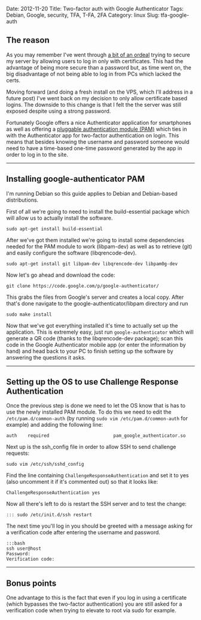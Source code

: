Date: 2012-11-20
Title: Two-factor auth with Google Authenticator
Tags: Debian, Google, security, TFA, T-FA, 2FA
Category: linux
Slug: tfa-google-auth

The reason
----------

As you may remember I've went through [a bit of an ordeal](http://fuzz.me.uk/2012/01/19/locked-out/) trying to secure my server by allowing users to log in only with certificates. This had the advantage of being more secure than a password but, as time went on, the big disadvantage of not being able to log in from PCs which lacked the certs.

Moving forward (and doing a fresh install on the VPS, which I'll address in a future post) I've went back on my decision to only allow certificate based logins. The downside to this change is that I felt the the server was still exposed despite using a strong password.

Fortunately Google offers a nice Authenticator application for smartphones as well as offering a [pluggable authentication module (PAM)](https://code.google.com/p/google-authenticator/) which ties in with the Authenticator app for two-factor authentication on login. This means that besides knowing the username and password someone would need to have a time-based one-time password generated by the app in order to log in to the site.

***

Installing google-authenticator PAM
-----------------------------------

I'm running Debian so this guide applies to Debian and Debian-based distributions.

First of all we're going to need to install the build-essential package which will allow us to actually install the software.

```sudo apt-get install build-essential```

After we've got them installed we're going to install some dependencies needed for the PAM module to work (libpam-dev) as well as to retrieve (git) and easily configure the software (libqrencode-dev).

```sudo apt-get install git libpam-dev libqrencode-dev libpam0g-dev```

Now let's go ahead and download the code:

```git clone https://code.google.com/p/google-authenticator/```

This grabs the files from Google's server and creates a local copy. After that's done navigate to the google-authenticator/libpam directory and run

```sudo make install```

Now that we've got everything installed it's time to actually set up the application. This is extremely easy, just run ```google-authenticator``` which will generate a QR code (thanks to the libqrencode-dev package); scan this code in the Google Authenticator mobile app (or enter the information by hand) and head back to your PC to finish setting up the software by answering the questions it asks.

***

Setting up the OS to use Challenge Response Authentication
----------------------------------------------------------

Once the previous step is done we need to let the OS know that is has to use the newly installed PAM module. To do this we need to edit the ```/etc/pam.d/common-auth``` (by running ```sudo vim /etc/pam.d/common-auth``` for example) and adding the following line:

```auth    required                        pam_google_authenticator.so```

Next up is the ssh_config file in order to allow SSH to send challenge requests:

```sudo vim /etc/ssh/sshd_config```

Find the line containing ```ChallengeResponseAuthentication``` and set it to yes (also uncomment it if it's commented out) so that it looks like:

```ChallengeResponseAuthentication yes```

Now all there's left to do is restart the SSH server and to test the change:

	::: sudo /etc/init.d/ssh restart

The next time you'll log in you should be greeted with a message asking for a verification code after entering the username and password.

	:::bash
	ssh user@host
	Password:
	Verification code:

***

Bonus points
------------

One advantage to this is the fact that even if you log in using a certificate (which bypasses the two-factor authentication) you are still asked for a verification code when trying to elevate to root via sudo for example.